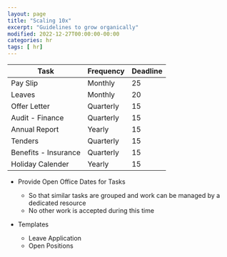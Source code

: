 ```yaml
---
layout: page
title: "Scaling 10x"
excerpt: "Guidelines to grow organically"
modified: 2022-12-27T00:00:00-00:00
categories: hr
tags: [ hr]
---
```


| Task                 | Frequency | Deadline |
|----------------------|-----------|----------|
| Pay Slip             | Monthly   | 25       |
| Leaves               | Monthly   | 20       |
| Offer Letter         | Quarterly | 15       |
| Audit - Finance      | Quarterly | 15       |
| Annual Report        | Yearly    | 15       |
| Tenders              | Quarterly | 15       |
| Benefits - Insurance | Quarterly | 15       |
| Holiday Calender     | Yearly    | 15       |


* Provide Open Office Dates for Tasks
  * So that similar tasks are grouped and work can be managed by a dedicated resource
  * No other work is accepted during this time

* Templates
  * Leave Application 
  * Open Positions 